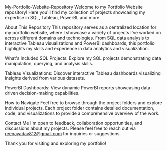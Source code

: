 My-Portfolio-Website-Repository
Welcome to my Portfolio Website repository! Here you'll find my collection of projects showcasing my expertise in SQL, Tableau, PowerBI, and more.

About This Repository
This repository serves as a centralized location for my portfolio website, where I showcase a variety of projects I've worked on across different domains and technologies. From SQL data analysis to interactive Tableau visualizations and PowerBI dashboards, this portfolio highlights my skills and experience in data analytics and visualization.

What's Included
SQL Projects: Explore my SQL projects demonstrating data manipulation, querying, and analysis skills.

Tableau Visualizations: Discover interactive Tableau dashboards visualizing insights derived from various datasets.

PowerBI Dashboards: View dynamic PowerBI reports showcasing data-driven decision-making capabilities.

How to Navigate
Feel free to browse through the project folders and explore individual projects. Each project folder contains detailed documentation, code, and visualizations to provide a comprehensive overview of the work.

Contact Me
I'm open to feedback, collaboration opportunities, and discussions about my projects. Please feel free to reach out via reenayadav812@gmail.com for inquiries or suggestions.

Thank you for visiting and exploring my portfolio!
